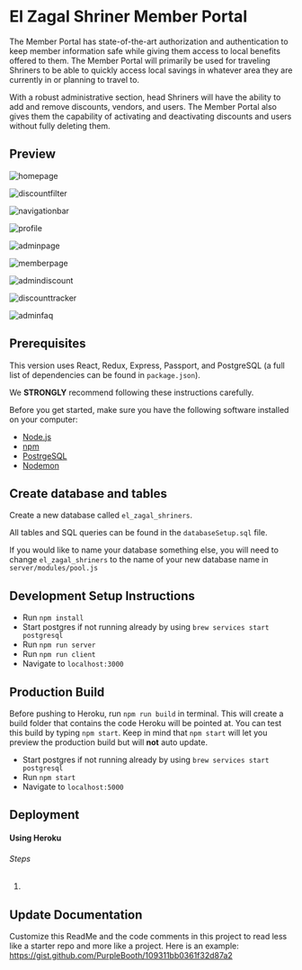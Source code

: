 # El Zagal Shriner Member Portal

The Member Portal has state-of-the-art authorization and authentication to keep member information safe while giving them access to local benefits offered to them.  The Member Portal will primarily be used for traveling Shriners to be able to quickly access local savings in whatever area they are currently in or planning to travel to.

With a robust administrative section, head Shriners will have the ability to add and remove discounts, vendors, and users. The Member Portal also gives them the capability of activating and deactivating discounts and users without fully deleting them.

## Preview

![homepage](public/preview_images/discount_page_1.png)

![discountfilter](public/preview_images/discount_filter_1.png)

![navigationbar](public/preview_images/navigation_bar.png)

![profile](public/preview_images/profile_page.png)

![adminpage](public/preview_images/admin_landing_page.png)

![memberpage](public/preview_images/admin_member_page.png)

![admindiscount](public/preview_images/admin_discount_page.png)

![discounttracker](public/preview_images/admin_discount_page.png)

![adminfaq](public/preview_images/admin_faq_page.png)

## Prerequisites

This version uses React, Redux, Express, Passport, and PostgreSQL (a full list of dependencies can be found in `package.json`).

We **STRONGLY** recommend following these instructions carefully.

Before you get started, make sure you have the following software installed on your computer:

- [Node.js](https://nodejs.org/en/)
- [npm](https://docs.npmjs.com/)
- [PostrgeSQL](https://www.postgresql.org/)
- [Nodemon](https://nodemon.io/)

## Create database and tables

Create a new database called `el_zagal_shriners`.



All tables and SQL queries can be found in the `databaseSetup.sql` file.

If you would like to name your database something else, you will need to change `el_zagal_shriners` to the name of your new database name in `server/modules/pool.js`

## Development Setup Instructions

- Run `npm install`
- Start postgres if not running already by using `brew services start postgresql`
- Run `npm run server`
- Run `npm run client`
- Navigate to `localhost:3000`

## Production Build

Before pushing to Heroku, run `npm run build` in terminal. This will create a build folder that contains the code Heroku will be pointed at. You can test this build by typing `npm start`. Keep in mind that `npm start` will let you preview the production build but will **not** auto update.

- Start postgres if not running already by using `brew services start postgresql`
- Run `npm start`
- Navigate to `localhost:5000`

## Deployment

#### Using Heroku

###### Steps

1. 

## Update Documentation

Customize this ReadMe and the code comments in this project to read less like a starter repo and more like a project. Here is an example: https://gist.github.com/PurpleBooth/109311bb0361f32d87a2
